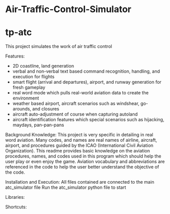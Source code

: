 # Air-Traffic-Control-Simulator
# tp-atc

This project simulates the work of air traffic control

Features:
- 2D coastline, land generation
- verbal and non-verbal text based command recognition, handling, and execution for flights
- smart flight (arrival and departures), airport, and runway generation for fresh gameplay
- real word mode which pulls real-world aviation data to create the environment
- weather based airport, aircraft scenarios such as windshear, go-arounds, and closures
- aircraft auto-adjustment of course when capturing autoland
- aircraft identification features which special scenarios such as hijacking, maydays, pan-pan-pans

Background Knowledge:
This project is very specific in detailing in real word aviation. Many codes, and names are real names of airline, aircraft, airport, and procedures guided by the ICAO (International Civil Aviation Organization). This readme provides basic knowledge on the aviation procedures, names, and codes used in this program which should help the user play or even enjoy the game. Aviation vocabulary and abbreviations are referenced in the code to help the user better understand the objective of the code.

Installation and Execution:
All files contained are connected to the main atc_simulator file
Run the atc_simulator python file to start

Libraries:

Shortcuts:
